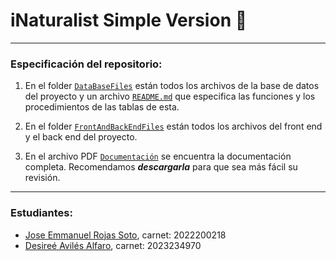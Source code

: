
# iNaturalist Simple Version 🌱
---
### Especificación del repositorio:

1. En el folder [`DataBaseFiles`](DataBaseFiles) están todos los archivos de la base de datos del proyecto y un archivo [`README.md`](DataBaseFiles/README.md) que especifica las funciones y los procedimientos de las tablas de esta.
2. En el folder [`FrontAndBackEndFiles`]() están todos los archivos del front end y el back end del proyecto.

3. En el archivo PDF [`Documentación`](Documentación.pdf) se encuentra la documentación completa. Recomendamos ***descargarla*** para que sea más fácil su revisión.



---
### Estudiantes:

- [Jose Emmanuel Rojas Soto](https://github.com/Kyaki101), carnet: 2022200218
- [Desireé Avilés Alfaro](https://github.com/desireeav), carnet: 2023234970


